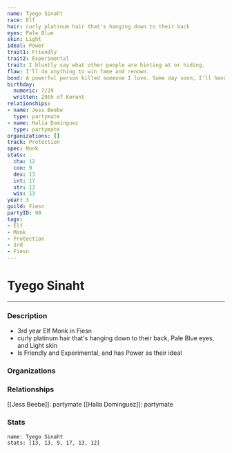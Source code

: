 ```yaml
---
name: Tyego Sinaht
race: Elf
hair: curly platinum hair that's hanging down to their back
eyes: Pale Blue
skin: Light
ideal: Power
trait1: Friendly
trait2: Experimental
trait: I bluntly say what other people are hinting at or hiding.
flaw: I'll do anything to win fame and renown.
bond: A powerful person killed someone I love. Some day soon, I'll have my revenge.
birthday:
  numeric: 7/29
  written: 29th of Korent
relationships:
- name: Jess Beebe
  type: partymate
- name: Halia Dominguez
  type: partymate
organizations: []
track: Protection
spec: Monk
stats:
  cha: 12
  con: 9
  dex: 13
  int: 17
  str: 13
  wis: 13
year: 3
guild: Fiesn
partyID: 98
tags:
- Elf
- Monk
- Protection
- 3rd
- Fiesn
---
```

# Tyego Sinaht
---
### Description
- 3rd year Elf Monk in Fiesn
- curly platinum hair that's hanging down to their back, Pale Blue eyes, and Light skin
- Is Friendly and Experimental, and has Power as their ideal

### Organizations
### Relationships
[[Jess Beebe]]: partymate
[[Halia Dominguez]]: partymate
### Stats
```statblock
name: Tyego Sinaht
stats: [13, 13, 9, 17, 13, 12]
```